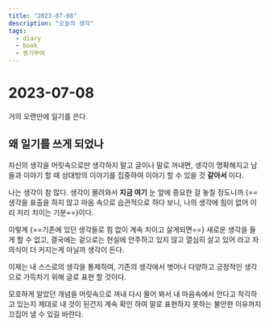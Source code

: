 ```yaml
---
title: "2023-07-08"
description: "오늘의 생각"
tags:
  - diary
  - book
  - 동기부여
---
```


# 2023-07-08

거의 오랜만에 일기를 쓴다.

## 왜 일기를 쓰게 되었나

자신의 생각을 머릿속으로만 생각하지 말고 글이나 말로 꺼내면, 생각이 명확해지고 남들과 이야기 할 때 상대방의 이야기를 집중하여 이야기 할 수 있을 것 **같아서** 이다.

나는 생각이 참 많다. 생각이 몰려와서 **지금 여기** 눈 앞에 중요한 걸 놓칠 정도니까.{==생각을 표출을 하지 않고 마음 속으로 습관적으로 하다 보니, 나의 생각에 힘이 없어 이리 저리 치이는 기분==}이다.

이렇게 {==기존에 있던 생각들로 힘 없이 계속 치이고 살게되면==} 새로운 생각을 들게 할 수 없고, 결국에는 겉으로는 현실에 안주하고 있지 않고 열심히 살고 있어 라고 자의식이 더 커지는게 아닐까 생각이 든다.

이제는 내 스스로의 생각을 통제하여, 기존의 생각에서 벗어나 다양하고 긍정적인 생각으로 가득차기 위해 글로 표현 할 것이다.

모호하게 알았던 개념을 머릿속으로 꺼내 다시 물어 봐서 내 마음속에서 안다고 착각하고 있는지 제대로 내 것이 된건지 계속 확인 하여 말로 표현하지 못하는 불안한 이유까지 끄집어 낼 수 있길 바란다.
